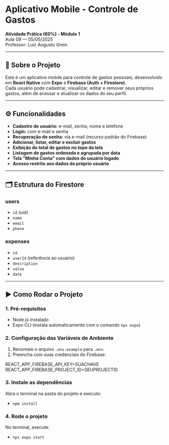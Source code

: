 # Aplicativo Mobile - Controle de Gastos

**Atividade Prática (60%) - Módulo 1**  
Aula 09 — 05/05/2025  
Professor: Luiz Augusto Grein

---

## 📱 Sobre o Projeto

Este é um aplicativo mobile para controle de gastos pessoais, desenvolvido em **React Native** com **Expo** e **Firebase (Auth + Firestore)**.  
Cada usuário pode cadastrar, visualizar, editar e remover seus próprios gastos, além de acessar e atualizar os dados do seu perfil.

---

## ⚙️ Funcionalidades

- **Cadastro de usuário:** e-mail, senha, nome e telefone
- **Login:** com e-mail e senha
- **Recuperação de senha:** via e-mail (recurso padrão do Firebase)
- **Adicionar, listar, editar e excluir gastos**
- **Exibição do total de gastos no topo da tela**
- **Listagem de gastos ordenada e agrupada por data**
- **Tela "Minha Conta" com dados do usuário logado**
- **Acesso restrito aos dados do próprio usuário**

---

## 🗂️ Estrutura do Firestore

### users

- `id` (uid)
- `name`
- `email`
- `phone`

### expenses

- `id`
- `userId` (referência ao usuário)
- `description`
- `value`
- `date`

---

## ▶️ Como Rodar o Projeto

### 1. Pré-requisitos

- Node.js instalado
- Expo CLI (instala automaticamente com o comando `npx expo`)

### 2. Configuração das Variáveis de Ambiente

1. Renomeie o arquivo `.env.example` para `.env`.
2. Preencha com suas credenciais do Firebase:

REACT_APP_FIREBASE_API_KEY=SUACHAVE
REACT_APP_FIREBASE_PROJECT_ID=SEUPROJECTID

### 3. Instale as dependências

Abra o terminal na pasta do projeto e execute:

- `npm install`

### 4. Rode o projeto

No terminal, execute:

- `npx expo start`

